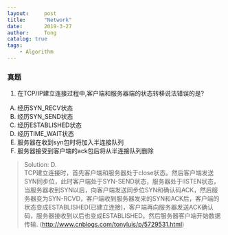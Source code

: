```yaml
---
layout:     post
title:      "Network"
date:       2019-3-27
author:     Tong
catalog: true
tags:
    - Algorithm
---
```


### 真题

1. 在TCP/IP建立连接过程中,客户端和服务器端的状态转移说法错误的是?
<ol type="A">
  <li>经历SYN_RECV状态</li>
  <li>经历SYN_SEND状态</li>
  <li>经历ESTABLISHED状态</li>
  <li>经历TIME_WAIT状态</li>
  <li>服务器在收到syn包时将加入半连接队列</li>
  <li>服务器接受到客户端的ack包后将从半连接队列删除</li>
</ol>

> Solution: D. <br>
> TCP建立连接时，首先客户端和服务器处于close状态。然后客户端发送SYN同步位，此时客户端处于SYN-SEND状态，服务器处于lISTEN状态，当服务器收到SYN以后，向客户端发送同步位SYN和确认码ACK，然后服务器变为SYN-RCVD，客户端收到服务器发来的SYN和ACK后，客户端的状态变成ESTABLISHED(已建立连接)，客户端再向服务器发送ACK确认码，服务器接收到以后也变成ESTABLISHED。然后服务器客户端开始数据传输. (http://www.cnblogs.com/tonyluis/p/5729531.html)
